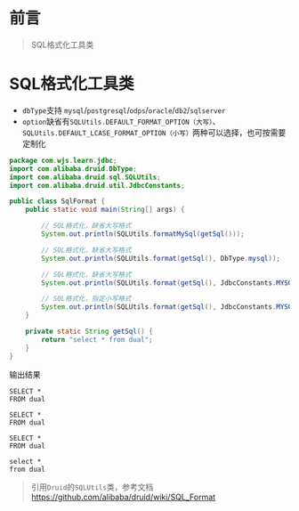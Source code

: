 # 前言

> SQL格式化工具类

# SQL格式化工具类

- `dbType`支持 `mysql`/`postgresql`/`odps`/`oracle`/`db2`/`sqlserver`
- `option`缺省有`SQLUtils.DEFAULT_FORMAT_OPTION（大写）`、`SQLUtils.DEFAULT_LCASE_FORMAT_OPTION（小写）`两种可以选择，也可按需要定制化 

```java 
package com.wjs.learn.jdbc;
import com.alibaba.druid.DbType;
import com.alibaba.druid.sql.SQLUtils;
import com.alibaba.druid.util.JdbcConstants;

public class SqlFormat {
    public static void main(String[] args) {

        // SQL格式化，缺省大写格式
        System.out.println(SQLUtils.formatMySql(getSql()));

        // SQL格式化，缺省大写格式
        System.out.println(SQLUtils.format(getSql(), DbType.mysql));

        // SQL格式化，缺省大写格式
        System.out.println(SQLUtils.format(getSql(), JdbcConstants.MYSQL));

        // SQL格式化，指定小写格式
        System.out.println(SQLUtils.format(getSql(), JdbcConstants.MYSQL, SQLUtils.DEFAULT_LCASE_FORMAT_OPTION));
    }

    private static String getSql() {
        return "select * from dual";
    }
}
```

输出结果

```shell
SELECT *
FROM dual

SELECT *
FROM dual

SELECT *
FROM dual

select *
from dual
```

> 引用`Druid`的`SQLUtils`类，参考文档 https://github.com/alibaba/druid/wiki/SQL_Format